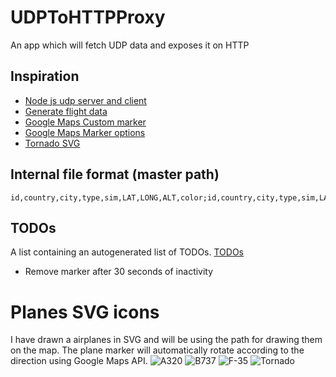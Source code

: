 # UDPToHTTPProxy
An app which will fetch UDP data and exposes it on HTTP

## Inspiration
* [Node js udp server and client](http://www.hacksparrow.com/node-js-udp-server-and-client-example.html)
* [Generate flight data](http://www.findlatitudeandlongitude.com/click-lat-lng-list/#.VlnNsN8ve_A)  
* [Google Maps Custom marker](https://developers.google.com/maps/documentation/javascript/examples/marker-symbol-custom)
* [Google Maps Marker options](https://developers.google.com/maps/documentation/javascript/reference#MarkerOptions)
* [Tornado SVG](https://da.wikipedia.org/wiki/Panavia_Tornado#/media/File:Panavia_Tornado_IDS.svg)


## Internal file format (master path)
```
id,country,city,type,sim,LAT,LONG,ALT,color;id,country,city,type,sim,LAT,LONG,ALT,color
```

## TODOs
A list containing an autogenerated list of TODOs.
[TODOs](udptohttpproxy.md)
*	Remove marker after 30 seconds of inactivity



# Planes SVG icons
I have drawn a airplanes in SVG and will be using the path for drawing them on the map.
The plane marker will automatically rotate according to the direction using Google Maps API.
![A320](https://cdn.rawgit.com/netsi1964/UDPToHTTPProxy/master/planes/A320_min.svg)
![B737](https://cdn.rawgit.com/netsi1964/UDPToHTTPProxy/master/planes/b737_min.svg)
![F-35](https://cdn.rawgit.com/netsi1964/UDPToHTTPProxy/master/planes/f35_min.svg)
![Tornado](https://cdn.rawgit.com/netsi1964/UDPToHTTPProxy/master/planes/tornado_min.svg)

